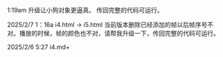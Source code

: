  
1:19am
升级让小狗对象更逼真。
传回完整的代码可运行。

2025/2/7 1：16a
i4.html -> i5.html
当前版本删除已经添加的帧以后帧序号不对。播放的时候，帧的颜色也不对，请帮我升级一下，传回完整的代码可运行。


 2025/2/6 5:27 
 i4.md+